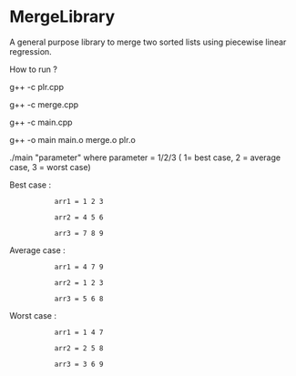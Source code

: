 # MergeLibrary
A general purpose library to merge two sorted lists using piecewise linear regression.

How to run ?

g++ -c plr.cpp

g++ -c merge.cpp

g++ -c main.cpp

g++ -o main main.o merge.o plr.o


./main "parameter" where parameter = 1/2/3 ( 1= best case, 2 = average case, 3 = worst case)

Best case : 
            
               arr1 = 1 2 3 
            
               arr2 = 4 5 6
            
               arr3 = 7 8 9 
            
Average case : 
            
               arr1 = 4 7 9
            
               arr2 = 1 2 3
            
               arr3 = 5 6 8
            
Worst case :
             
               arr1 = 1 4 7
            
               arr2 = 2 5 8
            
               arr3 = 3 6 9
